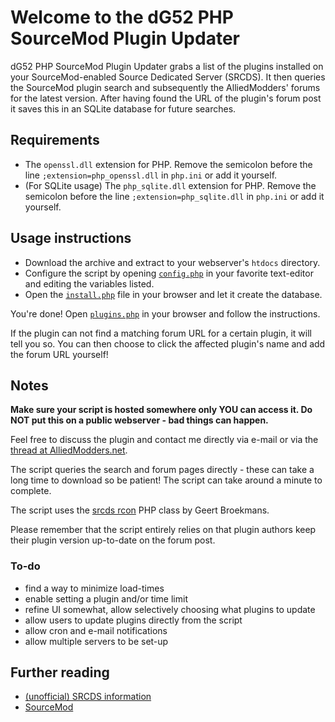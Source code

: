 # Welcome to the dG52 PHP SourceMod Plugin Updater

dG52 PHP SourceMod Plugin Updater grabs a list of the plugins installed on your SourceMod-enabled Source Dedicated Server (SRCDS). It then queries the SourceMod plugin search and subsequently the AlliedModders' forums for the latest version. After having found the URL of the plugin's forum post it saves this in an SQLite database for future searches.

## Requirements
 * The `openssl.dll` extension for PHP. Remove the semicolon before the line `;extension=php_openssl.dll` in `php.ini` or add it yourself.
 * (For SQLite usage) The `php_sqlite.dll` extension for PHP. Remove the semicolon before the line `;extension=php_sqlite.dll` in `php.ini` or add it yourself.

## Usage instructions
 * Download the archive and extract to your webserver's `htdocs` directory.
 * Configure the script by opening [`config.php`](config.php) in your favorite text-editor and editing the variables listed.
 * Open the [`install.php`](install.php) file in your browser and let it create the database.

You're done! Open [`plugins.php`](plugins.php) in your browser and follow the instructions.

If the plugin can not find a matching forum URL for a certain plugin, it will tell you so. You can then choose to click the affected plugin's name and add the forum URL yourself!

## Notes
**Make sure your script is hosted somewhere only YOU can access it. Do NOT put this on a public webserver - bad things can happen.**

Feel free to discuss the plugin and contact me directly via e-mail or via the [thread at AlliedModders.net](http://forums.alliedmods.net/showthread.php?t=135649).

The script queries the search and forum pages directly - these can take a long time to download so be patient! The script can take around a minute to complete.

The script uses the [srcds rcon](http://www.phpclasses.org/package/4897-PHP-Send-RCON-commands-to-a-Source-based-game-server.html) PHP class by Geert Broekmans.

Please remember that the script entirely relies on that plugin authors keep their plugin version up-to-date on the forum post.

### To-do
 * find a way to minimize load-times
 * enable setting a plugin and/or time limit
 * refine UI somewhat, allow selectively choosing what plugins to update
 * allow users to update plugins directly from the script
 * allow cron and e-mail notifications
 * allow multiple servers to be set-up

## Further reading
 * [(unofficial) SRCDS information](http://www.srcds.com)
 * [SourceMod](http://www.sourcemod.net)
